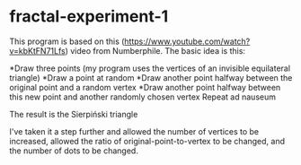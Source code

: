 # fractal-experiment-1

This program is based on this (https://www.youtube.com/watch?v=kbKtFN71Lfs) video
from Numberphile. The basic idea is this:

*Draw three points (my program uses the vertices of an invisible equilateral triangle)
*Draw a point at random
*Draw another point halfway between the original point and a random vertex
*Draw another point halfway between this new point and another randomly chosen vertex
Repeat ad nauseum

The result is the Sierpiński triangle

I've taken it a step further and allowed the number of vertices to be increased,
allowed the ratio of original-point-to-vertex to be changed, and the number of dots
to be changed.
